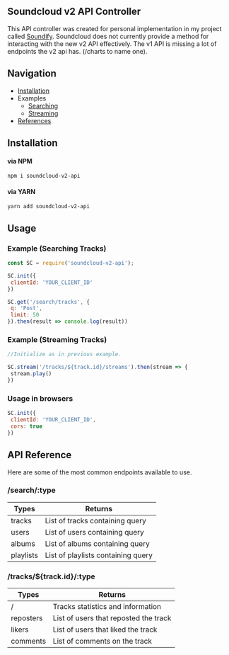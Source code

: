 ## Soundcloud v2 API Controller
This API controller was created for personal implementation in my project called [Soundify](https://github.com/barenddt/soundify). Soundcloud does not currently provide a method for interacting with the new v2 API effectively. The v1 API is missing a lot of endpoints the v2 api has. (/charts to name one).


## Navigation
- [Installation](#install)
- Examples
	- [Searching](#search)
	- [Streaming](#stream)
- [References](#reference)

## <span id="install">Installation</span>

#### via NPM

```
npm i soundcloud-v2-api
```

#### via YARN

```
yarn add soundcloud-v2-api
```

## Usage

### <span id="search">Example (Searching Tracks)</span>
```javascript
const SC = require('soundcloud-v2-api');

SC.init({
 clientId: 'YOUR_CLIENT_ID'
})

SC.get('/search/tracks', {
 q: 'Post', 
 limit: 50
}).then(result => console.log(result))
```

### <span id="stream">Example (Streaming  Tracks)</span>

```javascript
//Initialize as in previous example.

SC.stream('/tracks/${track.id}/streams').then(stream => {
 stream.play()
})
```
### Usage in browsers
```javascript
SC.init({
 clientId: 'YOUR_CLIENT_ID',
 cors: true
})
```

## <span id="reference">API Reference</span>
Here are some of the most common endpoints available to use.
### /search/:type

    
|Types|Returns|
|--|--|
|tracks|List of tracks containing query|
|users|List of users containing query|
|albums|List of albums containing query|
|playlists|List of playlists containing query|

### /tracks/${track.id}/:type
|Types|Returns|
|--|--|
|/|Tracks statistics and information|
|reposters|List of users that reposted the track|
|likers|List of users that liked the track|
|comments|List of comments on the track|
